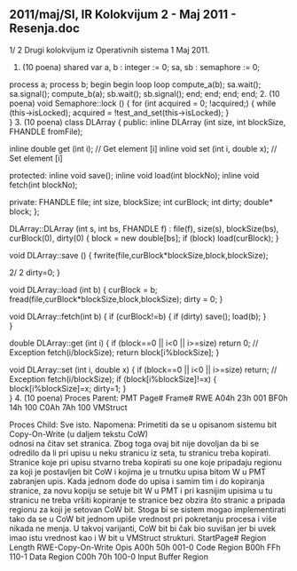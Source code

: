 2011/maj/SI, IR Kolokvijum 2 - Maj 2011 - Resenja.doc
--------------------------------------------------------------------------------


1/  2 
Drugi kolokvijum iz Operativnih sistema 1 
Maj 2011. 
1. (10 poena) 
shared var 
  a, b : integer := 0; 
  sa, sb : semaphore := 0; 
 
process a;   process b; 
begin    begin 
  loop     loop 
    compute_a(b);      sa.wait(); 
    sa.signal();      compute_b(a); 
    sb.wait();      sb.signal(); 
  end;     end; 
end;    end; 
2. (10 poena) 
void Semaphore::lock () { 
  for (int acquired = 0; !acquired;) { 
    while (this->isLocked); 
    acquired = !test_and_set(this->isLocked); 
  }   
} 
3. (10 poena) 
class DLArray { 
public: 
  inline DLArray (int size, int blockSize, FHANDLE fromFile); 
 
  inline double get (int i);  // Get element [i] 
  inline void   set (int i, double x); // Set element [i] 
 
protected: 
  inline void save(); 
  inline void load(int blockNo); 
  inline void fetch(int blockNo); 
 
private: 
  FHANDLE file; 
  int size, blockSize; 
  int curBlock; 
  int dirty; 
  double* block; 
}; 
 
 
DLArray::DLArray (int s, int bs, FHANDLE f) : 
  file(f), size(s), blockSize(bs), curBlock(0), dirty(0) { 
  block = new double[bs]; 
  if (block) load(curBlock); 
} 
 
void DLArray::save () { 
  fwrite(file,curBlock*blockSize,block,blockSize); 

2/  2 
  dirty=0; 
} 
 
 
void DLArray::load (int b) { 
  curBlock = b; 
  fread(file,curBlock*blockSize,block,blockSize); 
  dirty = 0; 
} 
 
void DLArray::fetch(int b) { 
  if (curBlock!=b) { 
    if (dirty) save(); 
    load(b); 
  }   
} 
 
double DLArray::get (int i) { 
  if (block==0 || i<0 || i>=size) return 0; // Exception 
  fetch(i/blockSize); 
  return block[i%blockSize]; 
} 
 
void DLArray::set (int i, double x) { 
  if (block==0 || i<0 || i>=size) return; // Exception 
  fetch(i/blockSize); 
  if (block[i%blockSize]!=x) { 
    block[i%blockSize]=x; 
    dirty=1; 
  }   
} 
4. (10 poena) 
Proces Parent: 
PMT 
Page# Frame# RWE 
A04h 23h 001 
BF0h 14h 100 
C0Ah 7Ah 100 
VMStruct 
 
 
 
 
Proces Child: Sve isto. 
Napomena:  Primetiti  da  se  u  opisanom  sistemu  bit  Copy-On-Write  (u  daljem  tekstu  CoW)  
odnosi na čitav set stranica. Zbog toga ovaj bit nije dovoljan da bi se odredilo da li pri upisu u 
neku stranicu iz seta, tu stranicu treba kopirati. Stranice koje pri upisu stvarno treba kopirati 
su one koje pripadaju regionu za koji je postavljen bit CoW i kojima je u trnutku upisa bitom 
W u PMT zabranjen upis. Kada jednom dođe do upisa i samim tim i do kopiranja stranice, za 
novu kopiju se setuje bit W u PMT i pri kasnijim upisima u tu stranicu ne treba vršiti 
kopiranje te stranice bez obzira što stranic  a pripada regionu za koji je setovan CoW bit. Stoga 
bi se sistem mogao implementirati tako da se u CoW bit jednom upiše vrednost pri pokretanju 
procesa i više nikada ne menja. U takvoj varijanti, CoW bit bi čak bio suvišan jer bi uvek 
imao istu vrednost kao i W bit u VMStruct strukturi. 
StartPage# Region Length RWE-Copy-On-Write Opis 
A00h 50h 001-0 Code Region 
B00h FFh 110-1 Data Region 
C00h 70h 100-0 Input Buffer Region 